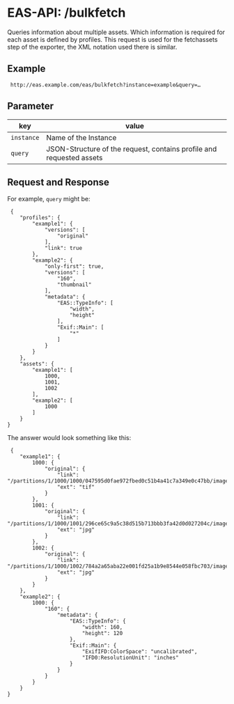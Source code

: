 #  EAS-API: /bulkfetch

Queries information about multiple assets. Which information is required for each asset is defined by profiles. This request is used for the fetchassets step of the exporter, the XML notation used there is similar.

##  Example

~~~
 http://eas.example.com/eas/bulkfetch?instance=example&query=…
~~~


##  Parameter


|key|value|
|---|---|
|`instance`          |Name of the Instance|
|`query`             |JSON-Structure of the request, contains profile and requested assets|

##  Request and Response

For example, `query` might be:


~~~
 {
    "profiles": {
        "example1": {
            "versions": [
                "original"
            ],
            "link": true
        },
        "example2": {
            "only-first": true,
            "versions": [
                "160",
                "thumbnail"
            ],
            "metadata": {
                "EAS::TypeInfo": [
                    "width",
                    "height"
                ],
                "Exif::Main": [
                    "*"
                ]
            }
        }
    },
    "assets": {
        "example1": [
            1000,
            1001,
            1002
        ],
        "example2": [
            1000
        ]
    }
}
~~~

The answer would look something like this:

~~~
 {
    "example1": {
        1000: {
            "original": {
                "link": "/partitions/1/1000/1000/047595d0fae972fbed0c51b4a41c7a349e0c47bb/image/tiff",
                "ext": "tif"
            }
        },
        1001: {
            "original": {
                "link": "/partitions/1/1000/1001/296ce65c9a5c38d515b713bbb3fa42d0d027204c/image/jpeg",
                "ext": "jpg"
            }
        },
        1002: {
            "original": {
                "link": "/partitions/1/1000/1002/784a2a65aba22e001fd25a1b9e8544e058fbc703/image/jpeg",
                "ext": "jpg"
            }
        }
    },
    "example2": {
        1000: {
            "160": {
                "metadata": {
                    "EAS::TypeInfo": {
                        "width": 160,
                        "height": 120
                    },
                    "Exif::Main": {
                        "ExifIFD:ColorSpace": "uncalibrated",
                        "IFD0:ResolutionUnit": "inches"
                    }
                }
            }
        }
    }
}
~~~